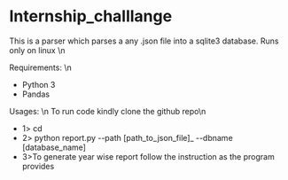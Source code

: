 # Internship_challlange
This is a parser which parses a any .json file into a sqlite3 database. Runs only on linux \n

Requirements: \n
<ul>
<li>
<a>Python 3</a></li>
<li>
<a>Pandas</a></li>
</ul>

Usages: \n
To run code kindly clone the github repo\n
<ul>
<li>
1> cd <path_to_the_cloned_directory></li>
<li>
2> python report.py --path [path_to_json_file]_ --dbname [database_name]  </li>
<li>
3>To generate year wise report follow the instruction as the program provides</li>
</ul>
